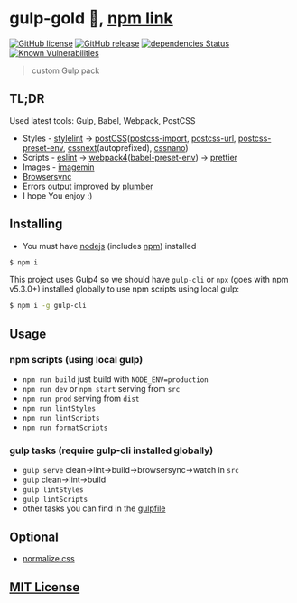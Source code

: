 # gulp-gold :wrench:, [npm link](https://www.npmjs.org/package/gulp-gold)

[![GitHub license](https://img.shields.io/github/license/arturparkhisenko/gulp-gold.svg)](https://github.com/arturparkhisenko/gulp-gold/blob/master/LICENSE.md) [![GitHub release](https://img.shields.io/github/release/arturparkhisenko/gulp-gold.svg)](https://github.com/arturparkhisenko/gulp-gold/releases) [![dependencies Status](https://david-dm.org/arturparkhisenko/gulp-gold/dev-status.svg)](https://david-dm.org/arturparkhisenko/gulp-gold?type=dev) [![Known Vulnerabilities](https://snyk.io/test/github/arturparkhisenko/gulp-gold/badge.svg)](https://snyk.io/test/github/arturparkhisenko/gulp-gold)

> custom Gulp pack

## TL;DR

Used latest tools: Gulp, Babel, Webpack, PostCSS

- Styles - [stylelint](https://stylelint.io/) -> [postCSS](https://www.npmjs.org/package/gulp-postcss)([postcss-import](https://www.npmjs.org/package/postcss-import), [postcss-url](https://www.npmjs.org/package/postcss-url), [postcss-preset-env](https://www.npmjs.org/package/postcss-preset-env), [cssnext](https://www.npmjs.org/package/postcss-cssnext)(autoprefixed), [cssnano](https://www.npmjs.org/package/cssnano))
- Scripts - [eslint](https://www.npmjs.org/package/eslint) -> [webpack4](https://webpack.js.org)([babel-preset-env](https://www.npmjs.com/package/babel-preset-env)) -> [prettier](https://prettier.io/)
- Images - [imagemin](https://www.npmjs.org/package/gulp-imagemin)
- [Browsersync](https://www.npmjs.com/package/browser-sync)
- Errors output improved by [plumber](https://www.npmjs.org/package/gulp-plumber)
- I hope You enjoy :)

## Installing

- You must have [nodejs](https://nodejs.org/) (includes [npm](https://www.npmjs.org/)) installed

```sh
$ npm i
```

This project uses Gulp4 so we should have `gulp-cli` or `npx` (goes with npm v5.3.0+) installed globally to use npm scripts using local gulp:

```sh
$ npm i -g gulp-cli
```

## Usage

### npm scripts (using local gulp)

- `npm run build` just build with `NODE_ENV=production`
- `npm run dev` or `npm start` serving from `src`
- `npm run prod` serving from `dist`
- `npm run lintStyles`
- `npm run lintScripts`
- `npm run formatScripts`

### gulp tasks (require gulp-cli installed globally)

- `gulp serve` clean->lint->build->browsersync->watch in `src`
- `gulp` clean->lint->build
- `gulp lintStyles`
- `gulp lintScripts`
- other tasks you can find in the [gulpfile](gulpfile.js)

## Optional

- [normalize.css](https://github.com/necolas/normalize.css)

## [MIT License](LICENSE.md)
